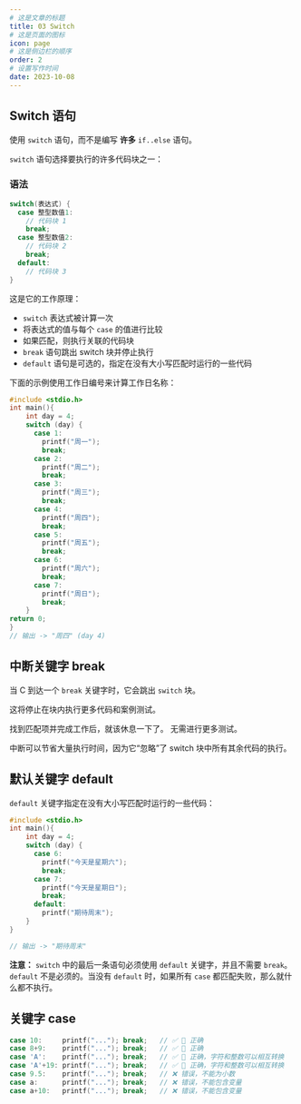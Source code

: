 ```yaml
---
# 这是文章的标题
title: 03 Switch
# 这是页面的图标
icon: page
# 这是侧边栏的顺序
order: 2
# 设置写作时间
date: 2023-10-08
---
```


## Switch 语句

使用 `switch` 语句，而不是编写 **许多** `if..else` 语句。

`switch` 语句选择要执行的许多代码块之一：

### 语法

```c
switch(表达式) {
  case 整型数值1:
    // 代码块 1
    break;
  case 整型数值2:
    // 代码块 2
    break;
  default:
    // 代码块 3
}
```

这是它的工作原理：

* `switch` 表达式被计算一次
* 将表达式的值与每个 `case` 的值进行比较
* 如果匹配，则执行关联的代码块
* `break` 语句跳出 switch 块并停止执行
* `default` 语句是可选的，指定在没有大小写匹配时运行的一些代码

下面的示例使用工作日编号来计算工作日名称：

```c
#include <stdio.h>
int main(){
	int day = 4;
	switch (day) {
	  case 1:
	    printf("周一");
	    break;
	  case 2:
	    printf("周二");
	    break;
	  case 3:
	    printf("周三");
	    break;
	  case 4:
	    printf("周四");
	    break;
	  case 5:
	    printf("周五");
	    break;
	  case 6:
	    printf("周六");
	    break;
	  case 7:
	    printf("周日");
	    break;
	}
return 0;
}
// 输出 -> "周四" (day 4)
```

## 中断关键字 break

当 C 到达一个 `break` 关键字时，它会跳出 `switch` 块。

这将停止在块内执行更多代码和案例测试。

找到匹配项并完成工作后，就该休息一下了。 无需进行更多测试。

中断可以节省大量执行时间，因为它“忽略”了 switch 块中所有其余代码的执行。

## 默认关键字 default

`default` 关键字指定在没有大小写匹配时运行的一些代码：

```c
#include <stdio.h>
int main(){
	int day = 4;
	switch (day) {
	  case 6:
	    printf("今天是星期六");
	    break;
	  case 7:
	    printf("今天是星期日");
	    break;
	  default:
	    printf("期待周末");
	}
}

// 输出 -> "期待周末"
```

**注意：** `switch` 中的最后一条语句必须使用 `default` 关键字，并且不需要 `break`。`default` 不是必须的。当没有 `default` 时，如果所有 `case` 都匹配失败，那么就什么都不执行。

## 关键字 case

```c
case 10:     printf("..."); break;   // ✅ 💯 正确
case 8+9:    printf("..."); break;   // ✅ 💯 正确
case 'A':    printf("..."); break;   // ✅ 💯 正确，字符和整数可以相互转换
case 'A'+19: printf("..."); break;   // ✅ 💯 正确，字符和整数可以相互转换
case 9.5:    printf("..."); break;   // ❌ 错误，不能为小数
case a:      printf("..."); break;   // ❌ 错误，不能包含变量
case a+10:   printf("..."); break;   // ❌ 错误，不能包含变量